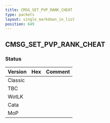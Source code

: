 ```yaml
---
title: CMSG_SET_PVP_RANK_CHEAT
type: packets
layout: single_markdown_in_list
position: 649
---
```


## CMSG_SET_PVP_RANK_CHEAT

### Status

Version | Hex | Comment
---------- | ---------- | ---------- 
Classic |  |  
TBC |  |  
WotLK |  |  
Cata |  |  
MoP |  |  